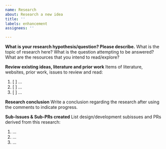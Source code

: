 ```yaml
---
name: Research
about: Research a new idea
title: ''
labels: enhancement
assignees: ''

---
```


**What is your research hypothesis/question? Please describe.**
What is the topic of research here? What is the question attempting to be answered? What are the resources that you intend to read/explore?

**Review existing ideas, literature and prior work**
Items of literature, websites, prior work, issues to review and read:
1. [ ] ...
2. [ ] ...
3. [ ] ...

**Research conclusion**
Write a conclusion regarding the research after using the comments to indicate progress.

**Sub-Issues & Sub-PRs created**
List design/development subissues and PRs derived from this research:
1. ...
2. ...
3. ...